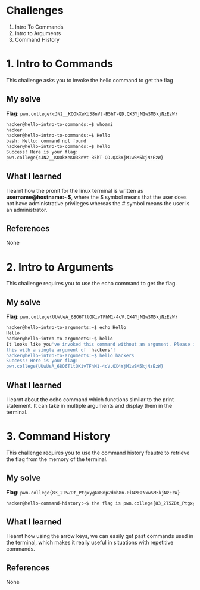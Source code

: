 # Challenges
1. Intro To Commands
2. Intro to Arguments
3. Command History
   
# 1. Intro to Commands
This challenge asks you to invoke the hello command to get the flag

## My solve
**Flag:** `pwn.college{cJN2__KOOkXeKU38nVt-B5hT-QD.QX3YjM1wSM5kjNzEzW}`
```bash
hacker@hello~intro-to-commands:~$ whoami
hacker
hacker@hello~intro-to-commands:~$ Hello
bash: Hello: command not found
hacker@hello~intro-to-commands:~$ hello
Success! Here is your flag:
pwn.college{cJN2__KOOkXeKU38nVt-B5hT-QD.QX3YjM1wSM5kjNzEzW}
```

## What I learned 
I learnt how the promt for the linux terminal is written as **username@hostname:~$**, where the $ symbol means that the user does not have administrative privileges whereas the # symbol means the user is an administrator.

## References 
None

# 2. Intro to Arguments
This challenge requires you to use the echo command to get the flag.

## My solve
**Flag:** `pwn.college{UUwUeA_68O6TltOKivTFhM1-4cV.QX4YjM1wSM5kjNzEzW}`
``` bash 
hacker@hello~intro-to-arguments:~$ echo Hello
Hello
hacker@hello~intro-to-arguments:~$ hello
It looks like you've invoked this command without an argument. Please invoke 
this with a single argument of 'hackers'!
hacker@hello~intro-to-arguments:~$ hello hackers
Success! Here is your flag:
pwn.college{UUwUeA_68O6TltOKivTFhM1-4cV.QX4YjM1wSM5kjNzEzW}
```

## What I learned 
I learnt about the echo command which functions similar to the print statement. It can take in multiple arguments and display them in the terminal.

# 3.  Command History
This challenge requires you to use the command history feautre to retrieve the flag from the memory of the terminal.

## My solve
**Flag:** `pwn.college{83_2T5ZDt_PtgxygGWBnp2dmb8n.0lNzEzNxwSM5kjNzEzW}`
``` bash
hacker@hello~command-history:~$ the flag is pwn.college{83_2T5ZDt_PtgxygGWBnp2dmb8n.0lNzEzNxwSM5kjNzEzW}
```

## What I learned
I learnt how using the arrow keys, we can easily get past commands used in the terminal, which makes it really useful in situations with repetitive commands.

## References 
None

